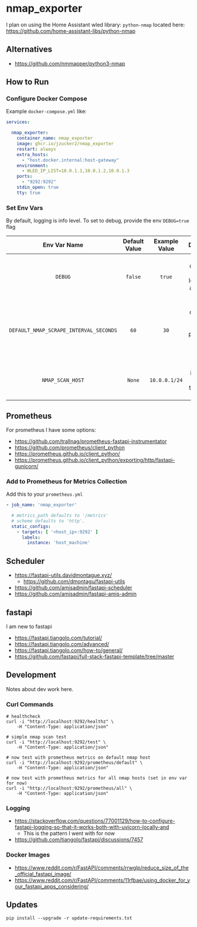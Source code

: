 # nmap_exporter

I plan on using the Home Assistant wled library: `python-nmap` located here: https://github.com/home-assistant-libs/python-nmap

## Alternatives

* https://github.com/nmmapper/python3-nmap

## How to Run

### Configure Docker Compose

Example `docker-compose.yml` like:

```yaml
services:

  nmap_exporter:
    container_name: nmap_exporter
    image: ghcr.io/jzucker2/nmap_exporter
    restart: always
    extra_hosts:
      - "host.docker.internal:host-gateway"
    environment:
      - WLED_IP_LIST=10.0.1.1,10.0.1.2,10.0.1.3
    ports:
      - "9292:9292"
    stdin_open: true
    tty: true
```

### Set Env Vars

By default, logging is info level. To set to debug, provide the env `DEBUG=true` flag

|                   Env Var Name                   | Default Value | Example Value |                               Description                               |
|:------------------------------------------------:|:-------------:|:-------------:|:-----------------------------------------------------------------------:|
|                     `DEBUG`                      |    `false`    |    `true`     |          This determines debug logging and a few other things           |
|      `DEFAULT_NMAP_SCRAPE_INTERVAL_SECONDS`      |     `60`      |     `30`      | This determines how often to scrape prometheus metrics from `nmap` scan |
|                `NMAP_SCAN_HOST`                  |    `None`     | `10.0.0.1/24` |          This is the ip range of addresses to scan and scrape           |

## Prometheus

For prometheus I have some options:

* https://github.com/trallnag/prometheus-fastapi-instrumentator
* https://github.com/prometheus/client_python
* https://prometheus.github.io/client_python/
* https://prometheus.github.io/client_python/exporting/http/fastapi-gunicorn/

### Add to Prometheus for Metrics Collection

Add this to your `prometheus.yml`

```yaml
- job_name: 'nmap_exporter'

  # metrics_path defaults to '/metrics'
  # scheme defaults to 'http'.
  static_configs:
    - targets: [ '<host_ip>:9292' ]
      labels:
        instance: 'host_machine'
```

## Scheduler

* https://fastapi-utils.davidmontague.xyz/
  * https://github.com/dmontagu/fastapi-utils
* https://github.com/amisadmin/fastapi-scheduler
* https://github.com/amisadmin/fastapi-amis-admin

## fastapi

I am new to fastapi

* https://fastapi.tiangolo.com/tutorial/
* https://fastapi.tiangolo.com/advanced/
* https://fastapi.tiangolo.com/how-to/general/
* https://github.com/fastapi/full-stack-fastapi-template/tree/master

## Development

Notes about dev work here.

### Curl Commands

```
# healthcheck
curl -i "http://localhost:9292/healthz" \
    -H "Content-Type: application/json"

# simple nmap scan test
curl -i "http://localhost:9292/test" \
    -H "Content-Type: application/json"

# now test with prometheus metrics on default nmap host
curl -i "http://localhost:9292/prometheus/default" \
    -H "Content-Type: application/json"

# now test with prometheus metrics for all nmap hosts (set in env var for now)
curl -i "http://localhost:9292/prometheus/all" \
    -H "Content-Type: application/json"
```

### Logging

* https://stackoverflow.com/questions/77001129/how-to-configure-fastapi-logging-so-that-it-works-both-with-uvicorn-locally-and
  * This is the pattern I went with for now
* https://github.com/tiangolo/fastapi/discussions/7457

### Docker Images

* https://www.reddit.com/r/FastAPI/comments/rrwglp/reduce_size_of_the_official_fastapi_image/
* https://www.reddit.com/r/FastAPI/comments/11rfbae/using_docker_for_your_fastapi_apps_considering/

## Updates

```
pip install --upgrade -r update-requirements.txt
```
